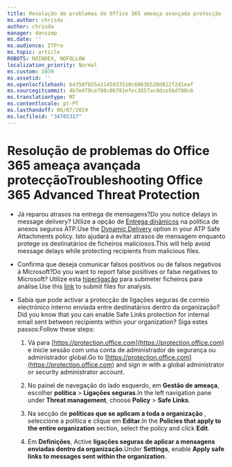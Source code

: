 ```yaml
---
title: Resolução de problemas do Office 365 ameaça avançada protecção
ms.author: chrisda
author: chrisda
manager: dansimp
ms.date: ''
ms.audience: ITPro
ms.topic: article
ROBOTS: NOINDEX, NOFOLLOW
localization_priority: Normal
ms.custom: 1039
ms.assetid: ''
ms.openlocfilehash: b4358fb55a1145833510c6063b520d822f2d1eaf
ms.sourcegitcommit: 4b7e478ce700c0b781efec3857ac4dce5bdf00c6
ms.translationtype: MT
ms.contentlocale: pt-PT
ms.lasthandoff: 06/07/2019
ms.locfileid: "34765317"
---
```

# <a name="troubleshooting-office-365-advanced-threat-protection"></a><span data-ttu-id="a8dac-102">Resolução de problemas do Office 365 ameaça avançada protecção</span><span class="sxs-lookup"><span data-stu-id="a8dac-102">Troubleshooting Office 365 Advanced Threat Protection</span></span>

- <span data-ttu-id="a8dac-103">Já reparou atrasos na entrega de mensagens?</span><span class="sxs-lookup"><span data-stu-id="a8dac-103">Do you notice delays in message delivery?</span></span> <span data-ttu-id="a8dac-104">Utilize a opção de [Entrega dinâmicos](https://docs.microsoft.com/office365/securitycompliance/dynamic-delivery-and-previewing) na política de anexos seguros ATP.</span><span class="sxs-lookup"><span data-stu-id="a8dac-104">Use the [Dynamic Delivery](https://docs.microsoft.com/office365/securitycompliance/dynamic-delivery-and-previewing) option in your ATP Safe Attachments policy.</span></span> <span data-ttu-id="a8dac-105">Isto ajudará a evitar atrasos de mensagem enquanto protege os destinatários de ficheiros maliciosos.</span><span class="sxs-lookup"><span data-stu-id="a8dac-105">This will help avoid message delays while protecting recipients from malicious files.</span></span>

- <span data-ttu-id="a8dac-106">Confirma que deseja comunicar falsos positivos ou de falsos negativos à Microsoft?</span><span class="sxs-lookup"><span data-stu-id="a8dac-106">Do you want to report false positives or false negatives to Microsoft?</span></span> <span data-ttu-id="a8dac-107">Utilize esta [hiperligação](https://www.microsoft.com/wdsi/filesubmission/) para submeter ficheiros para análise.</span><span class="sxs-lookup"><span data-stu-id="a8dac-107">Use this [link](https://www.microsoft.com/wdsi/filesubmission/) to submit files for analysis.</span></span>

- <span data-ttu-id="a8dac-108">Sabia que pode activar a protecção de ligações seguras de correio electrónico interno enviada entre destinatários dentro da organização?</span><span class="sxs-lookup"><span data-stu-id="a8dac-108">Did you know that you can enable Safe Links protection for internal email sent between recipients within your organization?</span></span> <span data-ttu-id="a8dac-109">Siga estes passos:</span><span class="sxs-lookup"><span data-stu-id="a8dac-109">Follow these steps:</span></span>

  1. <span data-ttu-id="a8dac-110">Vá para [https://protection.office.com](https://protection.office.com) e inicie sessão com uma conta de administrador de segurança ou administrador global.</span><span class="sxs-lookup"><span data-stu-id="a8dac-110">Go to [https://protection.office.com](https://protection.office.com) and sign in with a global administrator or security administrator account.</span></span>

  2. <span data-ttu-id="a8dac-111">No painel de navegação do lado esquerdo, em **Gestão de ameaça**, escolher **política** \> **Ligações seguras**.</span><span class="sxs-lookup"><span data-stu-id="a8dac-111">In the left navigation pane under **Threat management**, choose **Policy** \> **Safe Links**.</span></span>

  3. <span data-ttu-id="a8dac-112">Na secção de **políticas que se aplicam a toda a organização** , seleccione a política e clique em **Editar**.</span><span class="sxs-lookup"><span data-stu-id="a8dac-112">In the **Policies that apply to the entire organization** section, select the policy and click **Edit**.</span></span>

  4. <span data-ttu-id="a8dac-113">Em **Definições**, Active **ligações seguras de aplicar a mensagens enviadas dentro da organização**.</span><span class="sxs-lookup"><span data-stu-id="a8dac-113">Under **Settings**, enable **Apply safe links to messages sent within the organization**.</span></span>
